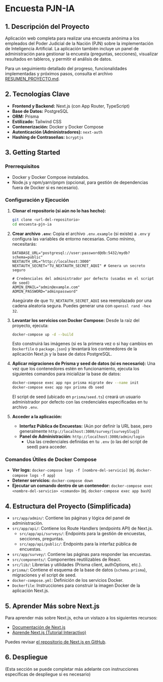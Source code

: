 # Encuesta PJN-IA

## 1. Descripción del Proyecto

Aplicación web completa para realizar una encuesta anónima a los empleados del Poder Judicial de la Nación (PJN) sobre la implementación de Inteligencia Artificial. La aplicación también incluye un panel de administración para gestionar la encuesta (preguntas, secciones), visualizar resultados en tableros, y permitir el análisis de datos.

Para un seguimiento detallado del progreso, funcionalidades implementadas y próximos pasos, consulta el archivo [RESUMEN_PROYECTO.md](RESUMEN_PROYECTO.md).

## 2. Tecnologías Clave

*   **Frontend y Backend:** Next.js (con App Router, TypeScript)
*   **Base de Datos:** PostgreSQL
*   **ORM:** Prisma
*   **Estilizado:** Tailwind CSS
*   **Contenerización:** Docker y Docker Compose
*   **Autenticación (Administradores):** `next-auth`
*   **Hashing de Contraseñas:** `bcryptjs`

## 3. Getting Started

### Prerrequisitos

*   Docker y Docker Compose instalados.
*   Node.js y npm/yarn/pnpm (opcional, para gestión de dependencias fuera de Docker si es necesario).

### Configuración y Ejecución

1.  **Clonar el repositorio (si aún no lo has hecho):**
    ```bash
    git clone <url-del-repositorio>
    cd encuesta-pjn-ia
    ```

2.  **Crear archivo `.env`:**
    Copia el archivo `.env.example` (si existe) a `.env` y configura las variables de entorno necesarias. Como mínimo, necesitarás:
    ```env
    DATABASE_URL="postgresql://user:password@db:5432/mydb?schema=public"
    NEXTAUTH_URL="http://localhost:3000"
    NEXTAUTH_SECRET="TU_NEXTAUTH_SECRET_AQUI" # Genera un secreto seguro

    # Credenciales del administrador por defecto (usadas en el script de seed)
    ADMIN_EMAIL="admin@example.com"
    ADMIN_PASSWORD="adminpassword"
    ```
    Asegúrate de que `TU_NEXTAUTH_SECRET_AQUI` sea reemplazado por una cadena aleatoria segura. Puedes generar una con `openssl rand -hex 32`.

3.  **Levantar los servicios con Docker Compose:**
    Desde la raíz del proyecto, ejecuta:
    ```bash
    docker-compose up -d --build
    ```
    Esto construirá las imágenes (si es la primera vez o si hay cambios en `Dockerfile` o `package.json`) y levantará los contenedores de la aplicación Next.js y la base de datos PostgreSQL.

4.  **Aplicar migraciones de Prisma y seed de datos (si es necesario):**
    Una vez que los contenedores estén en funcionamiento, ejecuta los siguientes comandos para inicializar la base de datos:
    ```bash
    docker-compose exec app npx prisma migrate dev --name init
    docker-compose exec app npx prisma db seed
    ```
    El script de seed (ubicado en `prisma/seed.ts`) creará un usuario administrador por defecto con las credenciales especificadas en tu archivo `.env`.

5.  **Acceder a la aplicación:**
    *   **Interfaz Pública de Encuestas:** (Aún por definir la URL base, pero generalmente `http://localhost:3000/survey/[surveySlug]`)
    *   **Panel de Administración:** `http://localhost:3000/admin/login`
        *   Usa las credenciales definidas en tu `.env` (o las del script de seed) para acceder.

### Comandos Útiles de Docker Compose

*   **Ver logs:** `docker-compose logs -f [nombre-del-servicio]` (ej. `docker-compose logs -f app`)
*   **Detener servicios:** `docker-compose down`
*   **Ejecutar un comando dentro de un contenedor:** `docker-compose exec <nombre-del-servicio> <comando>` (ej. `docker-compose exec app bash`)

## 4. Estructura del Proyecto (Simplificada)

*   `src/app/admin/`: Contiene las páginas y lógica del panel de administración.
*   `src/app/api/`: Contiene los Route Handlers (endpoints API) de Next.js.
    *   `src/app/api/surveys/`: Endpoints para la gestión de encuestas, secciones, preguntas.
    *   `src/app/api/public/`: Endpoints para la interfaz pública de encuestas.
*   `src/app/survey/`: Contiene las páginas para responder las encuestas.
*   `src/components/`: Componentes reutilizables de React.
*   `src/lib/`: Librerías y utilidades (Prisma client, authOptions, etc.).
*   `prisma/`: Contiene el esquema de la base de datos (`schema.prisma`), migraciones y el script de seed.
*   `docker-compose.yml`: Definición de los servicios Docker.
*   `Dockerfile`: Instrucciones para construir la imagen Docker de la aplicación Next.js.

## 5. Aprender Más sobre Next.js

Para aprender más sobre Next.js, echa un vistazo a los siguientes recursos:

- [Documentación de Next.js](https://nextjs.org/docs)
- [Aprende Next.js (Tutorial Interactivo)](https://nextjs.org/learn)

Puedes revisar [el repositorio de Next.js en GitHub](https://github.com/vercel/next.js).

## 6. Despliegue

(Esta sección se puede completar más adelante con instrucciones específicas de despliegue si es necesario)
